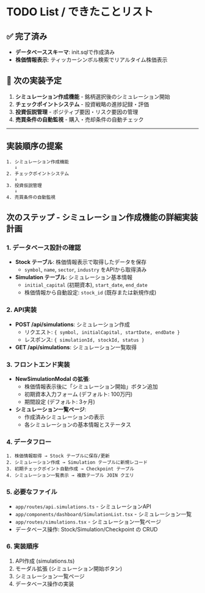 # TODO List / できたことリスト

## ✅ 完了済み
- **データベーススキーマ**: init.sqlで作成済み
- **株価情報表示**: ティッカーシンボル検索でリアルタイム株価表示

## 🚧 次の実装予定
1. **シミュレーション作成機能** - 銘柄選択後のシミュレーション開始
2. **チェックポイントシステム** - 投資戦略の進捗記録・評価
3. **投資仮説管理** - ポジティブ要因・リスク要因の管理
4. **売買条件の自動監視** - 購入・売却条件の自動チェック

---

## 実装順序の提案
```
1. シミュレーション作成機能
   ↓
2. チェックポイントシステム
   ↓
3. 投資仮説管理
   ↓
4. 売買条件の自動監視
```

## 次のステップ - シミュレーション作成機能の詳細実装計画

### 1. データベース設計の確認
- **Stock テーブル**: 株価情報表示で取得したデータを保存
  - `symbol`, `name`, `sector`, `industry` をAPIから取得済み
- **Simulation テーブル**: シミュレーション基本情報
  - `initial_capital` (初期資本), `start_date`, `end_date`
  - 株価情報から自動設定: `stock_id` (既存または新規作成)

### 2. API実装
- **POST /api/simulations**: シミュレーション作成
  - リクエスト: `{ symbol, initialCapital, startDate, endDate }`
  - レスポンス: `{ simulationId, stockId, status }`
- **GET /api/simulations**: シミュレーション一覧取得

### 3. フロントエンド実装
- **NewSimulationModal の拡張**:
  - 株価情報表示後に「シミュレーション開始」ボタン追加
  - 初期資本入力フォーム (デフォルト: 100万円)
  - 期間設定 (デフォルト: 3ヶ月)
- **シミュレーション一覧ページ**:
  - 作成済みシミュレーションの表示
  - 各シミュレーションの基本情報とステータス

### 4. データフロー
```
1. 株価情報取得 → Stock テーブルに保存/更新
2. シミュレーション作成 → Simulation テーブルに新規レコード
3. 初期チェックポイント自動作成 → Checkpoint テーブル
4. シミュレーション一覧表示 → 複数テーブル JOIN クエリ
```

### 5. 必要なファイル
- `app/routes/api.simulations.ts` - シミュレーションAPI
- `app/components/dashboard/SimulationList.tsx` - シミュレーション一覧
- `app/routes/simulations.tsx` - シミュレーション一覧ページ
- データベース操作: Stock/Simulation/Checkpoint の CRUD

### 6. 実装順序
1. API作成 (simulations.ts)
2. モーダル拡張 (シミュレーション開始ボタン)
3. シミュレーション一覧ページ
4. データベース操作の実装
